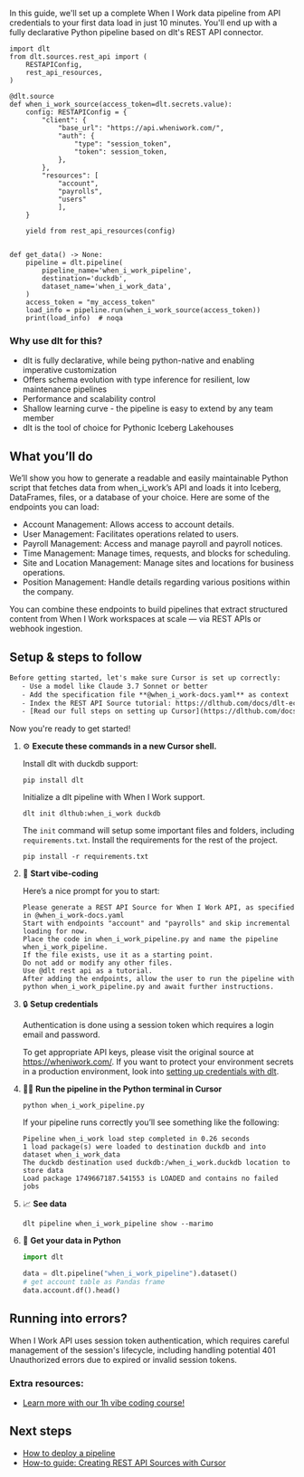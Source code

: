In this guide, we'll set up a complete When I Work data pipeline from API credentials to your first data load in just 10 minutes. You'll end up with a fully declarative Python pipeline based on dlt's REST API connector.

```python-outcome
import dlt
from dlt.sources.rest_api import (
    RESTAPIConfig,
    rest_api_resources,
)

@dlt.source
def when_i_work_source(access_token=dlt.secrets.value):
    config: RESTAPIConfig = {
        "client": {
            "base_url": "https://api.wheniwork.com/",
            "auth": {
                "type": "session_token",
                "token": session_token,
            },
        },
        "resources": [
            "account",
            "payrolls",
            "users"
            ],
    }

    yield from rest_api_resources(config)


def get_data() -> None:
    pipeline = dlt.pipeline(
        pipeline_name='when_i_work_pipeline',
        destination='duckdb',
        dataset_name='when_i_work_data', 
    )
    access_token = "my_access_token"
    load_info = pipeline.run(when_i_work_source(access_token))
    print(load_info)  # noqa
```

### Why use dlt for this?

- dlt is fully declarative, while being python-native and enabling imperative customization
- Offers schema evolution with type inference for resilient, low maintenance pipelines
- Performance and scalability control
- Shallow learning curve - the pipeline is easy to extend by any team member
- dlt is the tool of choice for Pythonic Iceberg Lakehouses

## What you’ll do

We’ll show you how to generate a readable and easily maintainable Python script that fetches data from when_i_work’s API and loads it into Iceberg, DataFrames, files, or a database of your choice. Here are some of the endpoints you can load:

- Account Management: Allows access to account details.
- User Management: Facilitates operations related to users.
- Payroll Management: Access and manage payroll and payroll notices.
- Time Management: Manage times, requests, and blocks for scheduling.
- Site and Location Management: Manage sites and locations for business operations.
- Position Management: Handle details regarding various positions within the company.

You can combine these endpoints to build pipelines that extract structured content from When I Work workspaces at scale — via REST APIs or webhook ingestion.

## Setup & steps to follow

```default
Before getting started, let's make sure Cursor is set up correctly:
   - Use a model like Claude 3.7 Sonnet or better
   - Add the specification file **@when_i_work-docs.yaml** as context
   - Index the REST API Source tutorial: https://dlthub.com/docs/dlt-ecosystem/verified-sources/rest_api/ and add it to context as **@dlt rest api**
   - [Read our full steps on setting up Cursor](https://dlthub.com/docs/dlt-ecosystem/llm-tooling/cursor-restapi#23-configuring-cursor-with-documentation)
```

Now you're ready to get started! 

1. ⚙️ **Execute these commands in a new Cursor shell.**
    
    Install dlt with duckdb support:
    ```shell
    pip install dlt
    ```

    Initialize a dlt pipeline with When I Work support.
    ```shell
    dlt init dlthub:when_i_work duckdb
    ```

    The `init` command will setup some important files and folders, including `requirements.txt`. Install the requirements for the rest of the project.
    ```shell
    pip install -r requirements.txt
    ```
    
2. 🤠 **Start vibe-coding**
    
    Here’s a nice prompt for you to start: 
    
    ```prompt
    Please generate a REST API Source for When I Work API, as specified in @when_i_work-docs.yaml 
    Start with endpoints "account" and "payrolls" and skip incremental loading for now. 
    Place the code in when_i_work_pipeline.py and name the pipeline when_i_work_pipeline. 
    If the file exists, use it as a starting point. 
    Do not add or modify any other files. 
    Use @dlt rest api as a tutorial. 
    After adding the endpoints, allow the user to run the pipeline with python when_i_work_pipeline.py and await further instructions.
    ```

    
3. 🔒 **Setup credentials** 
    
    Authentication is done using a session token which requires a login email and password.
    
    To get appropriate API keys, please visit the original source at https://wheniwork.com/.
    If you want to protect your environment secrets in a production environment, look into [setting up credentials with dlt](https://dlthub.com/docs/walkthroughs/add_credentials).
    
4. 🏃‍♀️ **Run the pipeline in the Python terminal in Cursor**
    
    ```shell
    python when_i_work_pipeline.py
    ```
    
    If your pipeline runs correctly you’ll see something like the following:
    
    ```shell
    Pipeline when_i_work load step completed in 0.26 seconds
    1 load package(s) were loaded to destination duckdb and into dataset when_i_work_data
    The duckdb destination used duckdb:/when_i_work.duckdb location to store data
    Load package 1749667187.541553 is LOADED and contains no failed jobs
    ```
    
5. 📈 **See data**
    
    ```shell
    dlt pipeline when_i_work_pipeline show --marimo
    ```
    
6. 🐍 **Get your data in Python**
    
    ```python
    import dlt

   data = dlt.pipeline("when_i_work_pipeline").dataset()
   # get account table as Pandas frame
   data.account.df().head()
    ```

## Running into errors?

When I Work API uses session token authentication, which requires careful management of the session's lifecycle, including handling potential 401 Unauthorized errors due to expired or invalid session tokens.

### Extra resources:

- [Learn more with our 1h vibe coding course!](https://www.youtube.com/watch?v=GGid70rnJuM)

## Next steps

- [How to deploy a pipeline](https://dlthub.com/docs/walkthroughs/deploy-a-pipeline)
- [How-to guide: Creating REST API Sources with Cursor](https://dlthub.com/docs/dlt-ecosystem/llm-tooling/cursor-restapi)